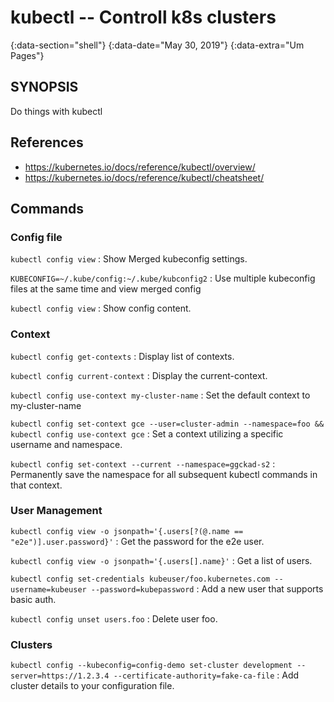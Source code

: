 # kubectl -- Controll k8s clusters
{:data-section="shell"}
{:data-date="May 30, 2019"}
{:data-extra="Um Pages"}

## SYNOPSIS

Do things with kubectl

## References

  * https://kubernetes.io/docs/reference/kubectl/overview/
  * https://kubernetes.io/docs/reference/kubectl/cheatsheet/

## Commands

### Config file
`kubectl config view`
: Show Merged kubeconfig settings.

`KUBECONFIG=~/.kube/config:~/.kube/kubconfig2`
: Use multiple kubeconfig files at the same time and view merged config

`kubectl config view`
: Show config content.

### Context

`kubectl config get-contexts`
: Display list of contexts.

`kubectl config current-context`
: Display the current-context.

`kubectl config use-context my-cluster-name`
: Set the default context to my-cluster-name

`kubectl config set-context gce --user=cluster-admin --namespace=foo && kubectl config use-context gce`
: Set a context utilizing a specific username and namespace.

`kubectl config set-context --current --namespace=ggckad-s2`
: Permanently save the namespace for all subsequent kubectl commands in that context.

### User Management
`kubectl config view -o jsonpath='{.users[?(@.name == "e2e")].user.password}'`
: Get the password for the e2e user.

`kubectl config view -o jsonpath='{.users[].name}'`
: Get a list of users.

`kubectl config set-credentials kubeuser/foo.kubernetes.com --username=kubeuser --password=kubepassword`
: Add a new user that supports basic auth.

`kubectl config unset users.foo`
: Delete user foo.

### Clusters

`kubectl config --kubeconfig=config-demo set-cluster development --server=https://1.2.3.4 --certificate-authority=fake-ca-file`
: Add cluster details to your configuration file.

